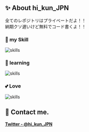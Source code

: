 ## ✨ About hi_kun_JPN 

全てのレポジトリはプライベートだよ！！</br>
納期クソ遅いけど無料でコード書くよ！！

### 🔭 my Skill
<img alt="skills" src="https://skillicons.dev/icons?theme=light&perline=8&i=java,kotlin,cs,py,spring" />

### 🌱 learning
<img alt="skills" src="https://skillicons.dev/icons?theme=light&perline=8&i=rust,rails,androidstudio,docker,vim" />

### 💕 Love
<img alt="skills" src="https://skillicons.dev/icons?theme=light&perline=8&i=java,kotlin,idea,vscode,spring" />

<!--
## 📈 Status
<p align="left"> 
  <img alt="Top Langs" height="150px" src="https://github-readme-stats.vercel.app/api/top-langs/?username=Hlikun&layout=compact&show_icons=true" />
  <img alt="github stats" height="150px" src="https://github-readme-stats.vercel.app/api?username=Hlikun" />
</p>
-->

## 📨 Contact me.
**[Twitter - @hi_kun_JPN](https://twitter.com/hi_kun_JPN)**
